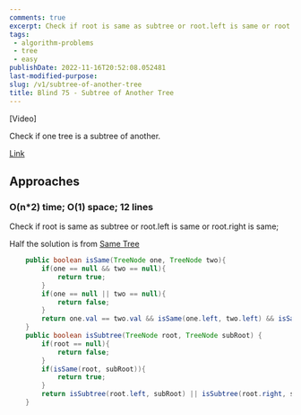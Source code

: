 ```yaml
---
comments: true
excerpt: Check if root is same as subtree or root.left is same or root.right is same;
tags:
 - algorithm-problems
 - tree
 - easy
publishDate: 2022-11-16T20:52:08.052481
last-modified-purpose:
slug: /v1/subtree-of-another-tree
title: Blind 75 - Subtree of Another Tree
---
```


[Video]

Check if one tree is a subtree of another.

[Link](https://leetcode.com/problems/subtree-of-another-tree/)

## Approaches

### O(n*2) time; O(1) space; 12 lines

Check if root is same as subtree or root.left is same or root.right is same;

Half the solution is from [Same Tree](/v1/same-tree)

```java
    public boolean isSame(TreeNode one, TreeNode two){
        if(one == null && two == null){
            return true;
        }
        if(one == null || two == null){
            return false;
        }   
        return one.val == two.val && isSame(one.left, two.left) && isSame(one.right, two.right);
    }
    public boolean isSubtree(TreeNode root, TreeNode subRoot) {
        if(root == null){
            return false;
        }
        if(isSame(root, subRoot)){
            return true;
        }
        return isSubtree(root.left, subRoot) || isSubtree(root.right, subRoot);
    }
```
